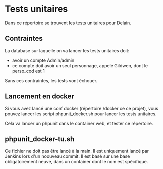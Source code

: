 # Tests unitaires

Dans ce répertoire se trouvent les tests unitaires pour Delain.

## Contraintes

La database sur laquelle on va lancer les tests unitaires doit:
* avoir un compte Admin/admin
* ce compte doit avoir un seul personnage, appelé Gildwen, dont le perso_cod est 1

Sans ces contraintes, les tests vont échouer.

## Lancement en docker

Si vous avez lancé une conf docker (répertoire /docker ce ce projet), vous pouvez lancer les script phpunit_docker.sh pour lancer les tests unitaires.

Cela va lancer un phpunit dans le container web, et tester ce répertoire.

## phpunit_docker-tu.sh

Ce fichier ne doit pas être lancé à la main. Il est uniquement lancé par Jenkins lors d'un noouveau commit.
Il est basé sur une base obligatoirement neuve, dans un container dont le nom est spécifique.